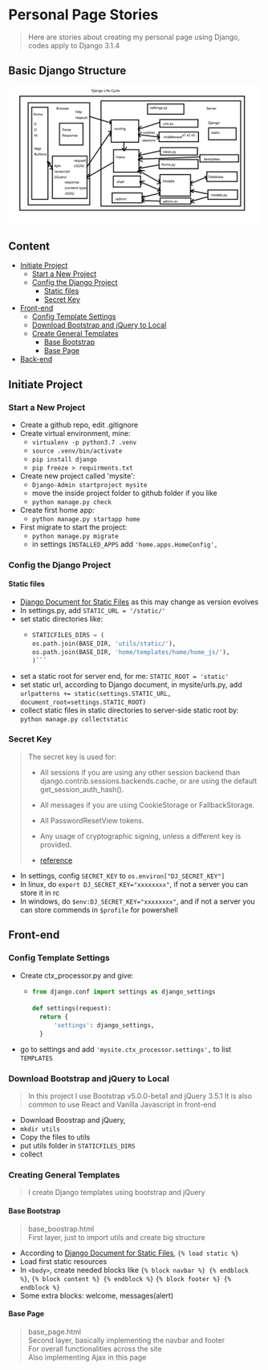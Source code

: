 # Personal Page Stories
> Here are stories about creating my personal page using Django, codes apply to Django 3.1.4 


## Basic Django Structure
![django structure image](Django-life-cycle.png)


## Content

* [Initiate Project](#initiate)
  - [Start a New Project](#start)
  - [Config the Django Project](#config-p)
    - [Static files](#static)
    - [Secret Key](#secret)
* [Front-end](#front)
  - [Config Template Settings](#config-t)
  - [Download Bootstrap and jQuery to Local](#b-and-j)
  - [Create General Templates](#templates)
    - [Base Bootstrap](#base-boostrap)
    - [Base Page](#base-page)
* [Back-end](#back)


<a id="initiate"></a>
## Initiate Project


<a id="start"></a>
### Start a New Project

* Create a github repo, edit .gitignore
* Create virtual environment, mine:
  - `virtualenv -p python3.7 .venv`
  - `source .venv/bin/activate`
  - `pip install django`
  - `pip freeze > requirments.txt`
* Create new project called 'mysite': 
  - `Django-Admin startproject mysite`
  - move the inside project folder to github folder if you like
  - `python manage.py check`
* Create first home app:
  - `python manage.py startapp home`
* First migrate to start the project: 
  - `python manage.py migrate`
  - in settings `INSTALLED_APPS` add `'home.apps.HomeConfig',`
    

<a id="config-p"></a>
### Config the Django Project


<a id="static"></a>
#### Static files

* [Django Document for Static Files](https://docs.djangoproject.com/en/3.1/howto/static-files/) as this may change as version evolves
* In settings.py, add `STATIC_URL = '/static/'`
* set static directories like:
  - ```python
    STATICFILES_DIRS = (
    os.path.join(BASE_DIR, 'utils/static/'),
    os.path.join(BASE_DIR, 'home/templates/home/home_js/'),
    )```
* set a static root for server end, for me: `STATIC_ROOT = 'static'`
* set static url, according to Django document, in mysite/urls.py, add `urlpatterns += static(settings.STATIC_URL, document_root=settings.STATIC_ROOT)`
* collect static files in static directories to server-side static root by: `python manage.py collectstatic`


<a id="secret"></a>
### Secret Key
> The secret key is used for:
> * All sessions if you are using any other session backend than django.contrib.sessions.backends.cache, or are using the default get_session_auth_hash().
> * All messages if you are using CookieStorage or FallbackStorage.
> * All PasswordResetView tokens.
> * Any usage of cryptographic signing, unless a different key is provided.
> 
> * [reference](https://www.cnblogs.com/cpl9412290130/p/10431514.html)

* In settings, config `SECRET_KEY` to `os.environ["DJ_SECRET_KEY"]`
* In linux, do `export DJ_SECRET_KEY="xxxxxxxx"`, if not a server you can store it in rc
* In windows, do `$env:DJ_SECRET_KEY="xxxxxxxx"`, and if not a server you can store commends in `$profile` for powershell


<a id="front"></a>
## Front-end


<a id="config-t"></a>
### Config Template Settings

* Create ctx_processor.py and give:
  - ```python
    from django.conf import settings as django_settings
    
    def settings(request):
      return {
          'settings': django_settings,
      }
    ```
* go to settings and add `'mysite.ctx_processor.settings',` to list `TEMPLATES`


<a id="b-and-j"></a>
### Download Bootstrap and jQuery to Local
> In this project I use Bootstrap v5.0.0-beta1 and jQuery 3.5.1
> It is also common to use React and Vanilla Javascript in front-end

* Download Boostrap and jQuery, 
* `mkdir utils`
* Copy the files to utils
* put utils folder in `STATICFILES_DIRS`
* collect


### Creating General Templates
> I create Django templates using bootstrap and jQuery


#### Base Bootstrap
> base_boostrap.html\
> First layer, just to import utils and create big structure

* According to [Django Document for Static Files](https://docs.djangoproject.com/en/3.1/howto/static-files/), `{% load static %}`
* Load first static resources
* In `<body>`, create needed blocks like `{% block navbar %} {% endblock %}`, `{% block content %} {% endblock %}` `{% block footer %} {% endblock %}`
* Some extra blocks: welcome, messages(alert)


<a id="base-page"></a>
#### Base Page
> base_page.html \
> Second layer, basically implementing the navbar and footer \
> For overall functionalities across the site \
> Also implementing Ajax in this page
